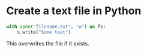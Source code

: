 # Create a text file in Python

```python
with open("filename.txt", "w") as fs:
    s.write("Some text")
```

This overwrites the file if it exists.

